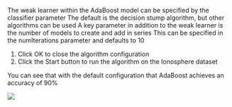 
The weak learner within the AdaBoost model can be specified by the classifier parameter
The default is the decision stump algorithm, but other algorithms can be used A key parameter
in addition to the weak learner is the number of models to create and add in series This can be
specified in the numIterations parameter and defaults to 10
1) Click OK to close the algorithm configuration
2) Click the Start button to run the algorithm on the Ionosphere dataset

You can see that with the default configuration that AdaBoost achieves an accuracy of 90%

![](https://github.com/fenago/katacoda-scenarios/raw/master/machine-learning-mastery-weka/machine-learning-mastery-weka-chapter-19/steps/images/106.png)
